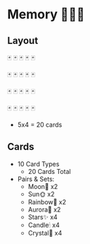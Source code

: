 # Memory 🐍🎴👭

## Layout

🃏 🃏 🃏 🃏 🃏

🃏 🃏 🃏 🃏 🃏

🃏 🃏 🃏 🃏 🃏

🃏 🃏 🃏 🃏 🃏

- 5x4 = 20 cards

## Cards

- 10 Card Types
    - 20 Cards Total
- Pairs & Sets:
    - Moon🌙        x2
    - Sun🌞         x2
    - Rainbow🌈     x2
    - Aurora🌌      x2
    - Stars✨        x4
    - Candle🕯      x4
    - Crystal💎     x4
